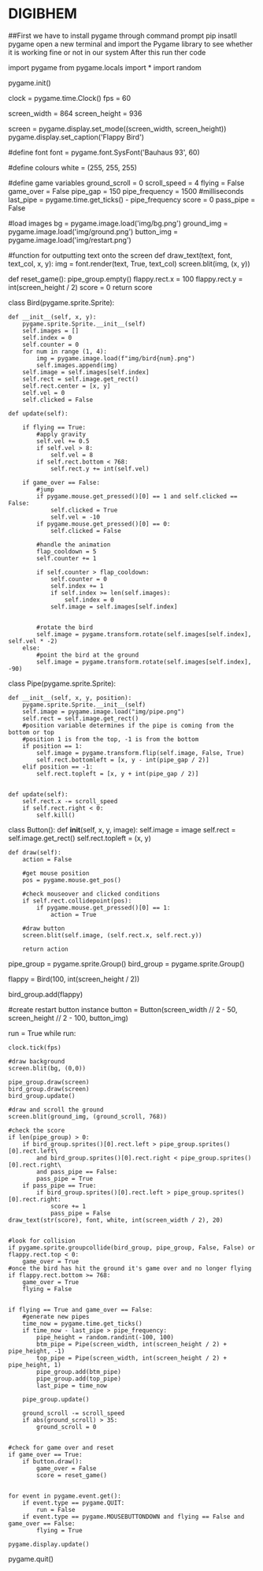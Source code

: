 # DIGIBHEM
##First we have to install pygame through command prompt
pip insatll pygame
 open a new terminal and import the Pygame library to see whether it is working fine or not in our system
 After this run ther code


 import pygame
from pygame.locals import *
import random

pygame.init()

clock = pygame.time.Clock()
fps = 60

screen_width = 864
screen_height = 936

screen = pygame.display.set_mode((screen_width, screen_height))
pygame.display.set_caption('Flappy Bird')

#define font
font = pygame.font.SysFont('Bauhaus 93', 60)

#define colours
white = (255, 255, 255)

#define game variables
ground_scroll = 0
scroll_speed = 4
flying = False
game_over = False
pipe_gap = 150
pipe_frequency = 1500 #milliseconds
last_pipe = pygame.time.get_ticks() - pipe_frequency
score = 0
pass_pipe = False


#load images
bg = pygame.image.load('img/bg.png')
ground_img = pygame.image.load('img/ground.png')
button_img = pygame.image.load('img/restart.png')


#function for outputting text onto the screen
def draw_text(text, font, text_col, x, y):
	img = font.render(text, True, text_col)
	screen.blit(img, (x, y))

def reset_game():
	pipe_group.empty()
	flappy.rect.x = 100
	flappy.rect.y = int(screen_height / 2)
	score = 0
	return score


class Bird(pygame.sprite.Sprite):

	def __init__(self, x, y):
		pygame.sprite.Sprite.__init__(self)
		self.images = []
		self.index = 0
		self.counter = 0
		for num in range (1, 4):
			img = pygame.image.load(f"img/bird{num}.png")
			self.images.append(img)
		self.image = self.images[self.index]
		self.rect = self.image.get_rect()
		self.rect.center = [x, y]
		self.vel = 0
		self.clicked = False

	def update(self):

		if flying == True:
			#apply gravity
			self.vel += 0.5
			if self.vel > 8:
				self.vel = 8
			if self.rect.bottom < 768:
				self.rect.y += int(self.vel)

		if game_over == False:
			#jump
			if pygame.mouse.get_pressed()[0] == 1 and self.clicked == False:
				self.clicked = True
				self.vel = -10
			if pygame.mouse.get_pressed()[0] == 0:
				self.clicked = False

			#handle the animation
			flap_cooldown = 5
			self.counter += 1
			
			if self.counter > flap_cooldown:
				self.counter = 0
				self.index += 1
				if self.index >= len(self.images):
					self.index = 0
				self.image = self.images[self.index]


			#rotate the bird
			self.image = pygame.transform.rotate(self.images[self.index], self.vel * -2)
		else:
			#point the bird at the ground
			self.image = pygame.transform.rotate(self.images[self.index], -90)



class Pipe(pygame.sprite.Sprite):

	def __init__(self, x, y, position):
		pygame.sprite.Sprite.__init__(self)
		self.image = pygame.image.load("img/pipe.png")
		self.rect = self.image.get_rect()
		#position variable determines if the pipe is coming from the bottom or top
		#position 1 is from the top, -1 is from the bottom
		if position == 1:
			self.image = pygame.transform.flip(self.image, False, True)
			self.rect.bottomleft = [x, y - int(pipe_gap / 2)]
		elif position == -1:
			self.rect.topleft = [x, y + int(pipe_gap / 2)]


	def update(self):
		self.rect.x -= scroll_speed
		if self.rect.right < 0:
			self.kill()



class Button():
	def __init__(self, x, y, image):
		self.image = image
		self.rect = self.image.get_rect()
		self.rect.topleft = (x, y)

	def draw(self):
		action = False

		#get mouse position
		pos = pygame.mouse.get_pos()

		#check mouseover and clicked conditions
		if self.rect.collidepoint(pos):
			if pygame.mouse.get_pressed()[0] == 1:
				action = True

		#draw button
		screen.blit(self.image, (self.rect.x, self.rect.y))

		return action



pipe_group = pygame.sprite.Group()
bird_group = pygame.sprite.Group()

flappy = Bird(100, int(screen_height / 2))

bird_group.add(flappy)

#create restart button instance
button = Button(screen_width // 2 - 50, screen_height // 2 - 100, button_img)


run = True
while run:

	clock.tick(fps)

	#draw background
	screen.blit(bg, (0,0))

	pipe_group.draw(screen)
	bird_group.draw(screen)
	bird_group.update()

	#draw and scroll the ground
	screen.blit(ground_img, (ground_scroll, 768))

	#check the score
	if len(pipe_group) > 0:
		if bird_group.sprites()[0].rect.left > pipe_group.sprites()[0].rect.left\
			and bird_group.sprites()[0].rect.right < pipe_group.sprites()[0].rect.right\
			and pass_pipe == False:
			pass_pipe = True
		if pass_pipe == True:
			if bird_group.sprites()[0].rect.left > pipe_group.sprites()[0].rect.right:
				score += 1
				pass_pipe = False
	draw_text(str(score), font, white, int(screen_width / 2), 20)


	#look for collision
	if pygame.sprite.groupcollide(bird_group, pipe_group, False, False) or flappy.rect.top < 0:
		game_over = True
	#once the bird has hit the ground it's game over and no longer flying
	if flappy.rect.bottom >= 768:
		game_over = True
		flying = False


	if flying == True and game_over == False:
		#generate new pipes
		time_now = pygame.time.get_ticks()
		if time_now - last_pipe > pipe_frequency:
			pipe_height = random.randint(-100, 100)
			btm_pipe = Pipe(screen_width, int(screen_height / 2) + pipe_height, -1)
			top_pipe = Pipe(screen_width, int(screen_height / 2) + pipe_height, 1)
			pipe_group.add(btm_pipe)
			pipe_group.add(top_pipe)
			last_pipe = time_now

		pipe_group.update()

		ground_scroll -= scroll_speed
		if abs(ground_scroll) > 35:
			ground_scroll = 0
	

	#check for game over and reset
	if game_over == True:
		if button.draw():
			game_over = False
			score = reset_game()


	for event in pygame.event.get():
		if event.type == pygame.QUIT:
			run = False
		if event.type == pygame.MOUSEBUTTONDOWN and flying == False and game_over == False:
			flying = True

	pygame.display.update()

pygame.quit()

